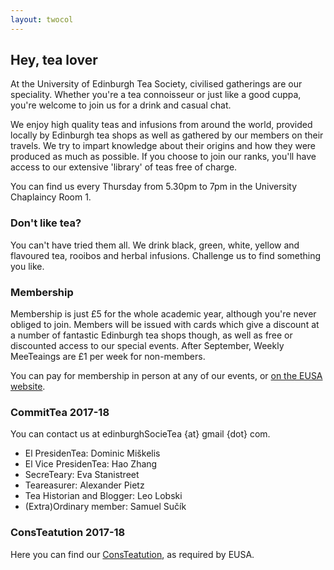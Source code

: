 ```yaml
---
layout: twocol
---
```


## Hey, tea lover

At the University of Edinburgh Tea Society, civilised gatherings are our speciality.  Whether you're a tea connoisseur or just like a good cuppa, you're welcome to join us for a drink and casual chat.

We enjoy high quality teas and infusions from around the world, provided locally by Edinburgh tea shops as well as gathered by our members on their travels.  We try to impart knowledge about their origins and how they were produced as much as possible.  If you choose to join our ranks, you'll have access to our extensive 'library' of teas free of charge.

You can find us every Thursday from 5.30pm to 7pm in the University Chaplaincy Room 1.

### Don't like tea?

You can't have tried them all.  We drink black, green, white, yellow and flavoured tea, rooibos and herbal infusions.  Challenge us to find something you like.
                        
### Membership

Membership is just £5 for the whole academic year, although you're never obliged to join.  Members will be issued with cards which give a discount at a number of fantastic Edinburgh tea shops though, as well as free or discounted access to our special events.  After September, Weekly MeeTeaings are &pound;1 per week for non-members.

You can pay for membership in person at any of our events, or <a href="http://www.eusa.ed.ac.uk/societies/society/SocieTea/">on the EUSA website</a>.
                        
### CommitTea 2017-18

You can contact us at edinburghSocieTea {at} gmail {dot} com.
                        
* El PresidenTea: Dominic Miškelis
* El Vice PresidenTea: Hao Zhang
* SecreTeary: Eva Stanistreet
* Teareasurer: Alexander Pietz
* Tea Historian and Blogger: Leo Lobski
* (Extra)Ordinary member: Samuel Sučík

### ConsTeatution 2017-18

Here you can find our <a href="https://www.eusa.ed.ac.uk/resources/SocieTea/Constitution/">ConsTeatution</a>, as required by EUSA.
